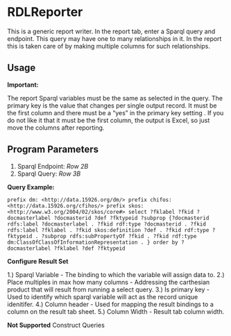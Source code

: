 # RDLReporter

This is a generic report writer. In the report tab, enter a Sparql query and endpoint. This query may have one to many relationships in it. In the report this is taken care of by making multiple columns for such relationships. 

## Usage

**Important:**

The report Sparql variables must be the same as selected in the query.
The primary key is the value that changes per single output record. It must be the first column and there must be a “yes” in the primary key setting .
If you do not like it that it must be the first column, the output is Excel, so just move the columns after reporting.

## Program Parameters
1. Sparql Endpoint: _Row 2B_
2. Sparql Query: _Row 3B_

**Query Example:**

`
prefix dm: <http://data.15926.org/dm/>
prefix chifos: <http://data.15926.org/cfihos/>
prefix skos: <http://www.w3.org/2004/02/skos/core#>
select ?fklabel ?fkid ?docmasterlabel ?docmasterid ?def ?fktypeid ?subprop
{?docmasterid rdfs:label ?docmasterlabel .
?fkid rdf:type ?docmasterid .
?fkid rdfs:label ?fklabel .
?fkid skos:definition ?def .
?fkid rdf:type ?fktypeid .
?subprop rdfs:subPropertyOf ?fkid .
?fkid rdf:type dm:ClassOfClassOfInformationRepresentation .
}
order by ?docmasterlabel ?fklabel ?def ?fktypeid
`

**Configure Result Set**

1.) Sparql Variable - The binding to which the variable will assign data to.
2.) Place multiples in max how many columns - Addressing the carthesian product that will result from running a select query.
3.) Is primary key - Used to identify which sparql variable will act as the record unique idenitifer.
4.) Column header - Used for mapping the result bindings to a column on the result tab sheet.
5.) Column Width - Result tab column width.


**Not Supported**
Construct Queries
